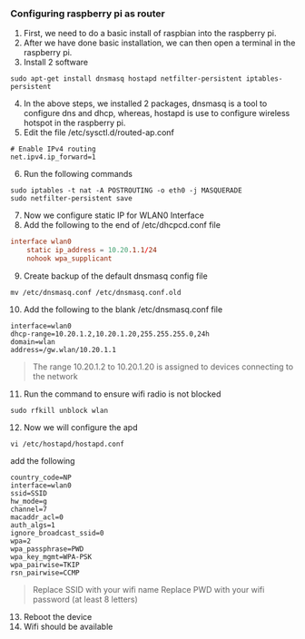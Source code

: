 ### Configuring raspberry pi as router

1. First, we need to do a basic install of raspbian into the raspberry pi.
2. After we have done basic installation, we can then open a terminal in the raspberry pi.
3. Install 2 software
```
sudo apt-get install dnsmasq hostapd netfilter-persistent iptables-persistent
```
4. In the above steps, we installed 2 packages, dnsmasq is a tool to configure dns and dhcp, whereas, hostapd is use to configure wireless hotspot in the raspberry pi.
5. Edit the file /etc/sysctl.d/routed-ap.conf
```
# Enable IPv4 routing
net.ipv4.ip_forward=1
```
6. Run the following commands
```
sudo iptables -t nat -A POSTROUTING -o eth0 -j MASQUERADE
sudo netfilter-persistent save
```
7. Now we configure static IP for WLAN0 Interface
8. Add the following to the end of /etc/dhcpcd.conf file
```conf
interface wlan0 
    static ip_address = 10.20.1.1/24
    nohook wpa_supplicant
```
9. Create backup of the default dnsmasq config file
```
mv /etc/dnsmasq.conf /etc/dnsmasq.conf.old
```
10. Add the following to the blank /etc/dnsmasq.conf file
```
interface=wlan0
dhcp-range=10.20.1.2,10.20.1.20,255.255.255.0,24h
domain=wlan
address=/gw.wlan/10.20.1.1
```
> The range 10.20.1.2 to 10.20.1.20 is assigned to devices connecting to the network
11. Run the command to ensure wifi radio is not blocked
```
sudo rfkill unblock wlan
```
12. Now we will configure the apd
```
vi /etc/hostapd/hostapd.conf
```
add the following
```
country_code=NP
interface=wlan0
ssid=SSID
hw_mode=g
channel=7
macaddr_acl=0
auth_algs=1
ignore_broadcast_ssid=0
wpa=2
wpa_passphrase=PWD
wpa_key_mgmt=WPA-PSK
wpa_pairwise=TKIP
rsn_pairwise=CCMP
```
> Replace SSID with your wifi name
> Replace PWD with your wifi password (at least 8 letters)
13. Reboot the device
14. Wifi should be available
